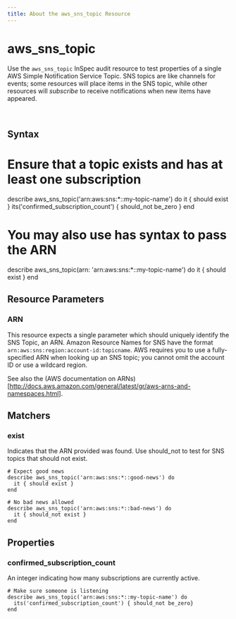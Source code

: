 ```yaml
---
title: About the aws_sns_topic Resource
---
```


# aws_sns_topic

Use the `aws_sns_topic` InSpec audit resource to test properties of a single AWS Simple Notification Service Topic.  SNS topics are like channels for events; some resources will place items in the SNS topic, while other resources will _subscribe_ to receive notifications when new items have appeared.

<br>

## Syntax

  # Ensure that a topic exists and has at least one subscription
  describe aws_sns_topic('arn:aws:sns:*::my-topic-name') do
    it { should exist }
    its('confirmed_subscription_count') { should_not be_zero }
  end

  # You may also use has syntax to pass the ARN
  describe aws_sns_topic(arn: 'arn:aws:sns:*::my-topic-name') do
    it { should exist }
  end
  

## Resource Parameters

### ARN

This resource expects a single parameter which should uniquely identify the SNS Topic, an ARN.  Amazon Resource Names for SNS have the format `arn:aws:sns:region:account-id:topicname`.  AWS requires you to use a fully-specified ARN when looking up an SNS topic; you cannot omit the account ID or use a wildcard region.

See also the (AWS documentation on ARNs)[http://docs.aws.amazon.com/general/latest/gr/aws-arns-and-namespaces.html].

## Matchers

### exist

Indicates that the ARN provided was found.  Use should_not to test for SNS topics that should not exist.

    # Expect good news
    describe aws_sns_topic('arn:aws:sns:*::good-news') do
      it { should exist }
    end

    # No bad news allowed
    describe aws_sns_topic('arn:aws:sns:*::bad-news') do
      it { should_not exist }
    end

## Properties

### confirmed_subscription_count

An integer indicating how many subscriptions are currently active.

    # Make sure someone is listening
    describe aws_sns_topic('arn:aws:sns:*::my-topic-name') do
      its('confirmed_subscription_count') { should_not be_zero}
    end
